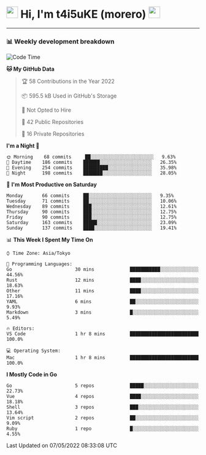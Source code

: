 <!-- Title -->
<h1>
    <img src="https://emojis.slackmojis.com/emojis/images/1600385609/10490/cactuar.gif?1600385609" width="30"/> 
    Hi, I'm t4i5uKE (morero) 
    <img src="https://emojis.slackmojis.com/emojis/images/1600385609/10490/cactuar.gif?1600385609" width="30"/>
</h1>

---

<h3> 📊 Weekly development breakdown </h3>
<!-- waka-readme-stats -->

<!--START_SECTION:waka-->
![Code Time](http://img.shields.io/badge/Code%20Time-1%2C041%20hrs%2034%20mins-blue)

**🐱 My GitHub Data** 

> 🏆 58 Contributions in the Year 2022
 > 
> 📦 595.5 kB Used in GitHub's Storage 
 > 
> 🚫 Not Opted to Hire
 > 
> 📜 42 Public Repositories 
 > 
> 🔑 16 Private Repositories  
 > 
**I'm a Night 🦉** 

```text
🌞 Morning    68 commits     ██░░░░░░░░░░░░░░░░░░░░░░░   9.63% 
🌆 Daytime    186 commits    ██████░░░░░░░░░░░░░░░░░░░   26.35% 
🌃 Evening    254 commits    █████████░░░░░░░░░░░░░░░░   35.98% 
🌙 Night      198 commits    ███████░░░░░░░░░░░░░░░░░░   28.05%

```
📅 **I'm Most Productive on Saturday** 

```text
Monday       66 commits     ██░░░░░░░░░░░░░░░░░░░░░░░   9.35% 
Tuesday      71 commits     ██░░░░░░░░░░░░░░░░░░░░░░░   10.06% 
Wednesday    89 commits     ███░░░░░░░░░░░░░░░░░░░░░░   12.61% 
Thursday     90 commits     ███░░░░░░░░░░░░░░░░░░░░░░   12.75% 
Friday       90 commits     ███░░░░░░░░░░░░░░░░░░░░░░   12.75% 
Saturday     163 commits    █████░░░░░░░░░░░░░░░░░░░░   23.09% 
Sunday       137 commits    ████░░░░░░░░░░░░░░░░░░░░░   19.41%

```


📊 **This Week I Spent My Time On** 

```text
⌚︎ Time Zone: Asia/Tokyo

💬 Programming Languages: 
Go                       30 mins             ███████████░░░░░░░░░░░░░░   44.56% 
Rust                     12 mins             ████░░░░░░░░░░░░░░░░░░░░░   18.63% 
Other                    11 mins             ████░░░░░░░░░░░░░░░░░░░░░   17.16% 
YAML                     6 mins              ██░░░░░░░░░░░░░░░░░░░░░░░   9.93% 
Markdown                 3 mins              █░░░░░░░░░░░░░░░░░░░░░░░░   5.49%

🔥 Editors: 
VS Code                  1 hr 8 mins         █████████████████████████   100.0%

💻 Operating System: 
Mac                      1 hr 8 mins         █████████████████████████   100.0%

```

**I Mostly Code in Go** 

```text
Go                       5 repos             █████░░░░░░░░░░░░░░░░░░░░   22.73% 
Vue                      4 repos             ████░░░░░░░░░░░░░░░░░░░░░   18.18% 
Shell                    3 repos             ███░░░░░░░░░░░░░░░░░░░░░░   13.64% 
Vim script               2 repos             ██░░░░░░░░░░░░░░░░░░░░░░░   9.09% 
Ruby                     1 repo              █░░░░░░░░░░░░░░░░░░░░░░░░   4.55%

```



 Last Updated on 07/05/2022 08:33:08 UTC
<!--END_SECTION:waka-->
